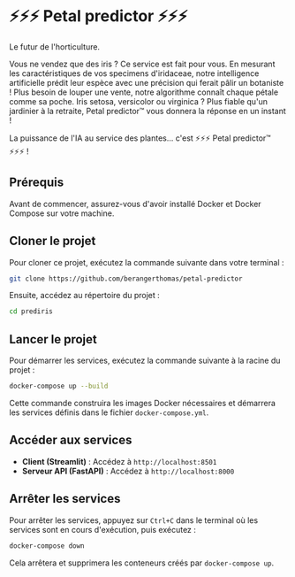 # ⚡⚡⚡ Petal predictor ⚡⚡⚡

Le futur de l'horticulture.

Vous ne vendez que des iris ? Ce service est fait pour vous. En mesurant les caractéristiques de vos specimens d'iridaceae, notre intelligence artificielle prédit leur espèce avec une précision qui ferait pâlir un botaniste ! Plus besoin de louper une vente, notre algorithme connaît chaque pétale comme sa poche. Iris setosa, versicolor ou virginica ? Plus fiable qu'un jardinier à la retraite, Petal predictor™ vous donnera la réponse en un instant !

La puissance de l'IA au service des plantes... c'est ⚡⚡⚡ Petal predictor™ ⚡⚡⚡ !

## Prérequis

Avant de commencer, assurez-vous d'avoir installé Docker et Docker Compose sur votre machine.

## Cloner le projet

Pour cloner ce projet, exécutez la commande suivante dans votre terminal :

```bash
git clone https://github.com/berangerthomas/petal-predictor
```

Ensuite, accédez au répertoire du projet :

```bash
cd prediris
```

## Lancer le projet

Pour démarrer les services, exécutez la commande suivante à la racine du projet :

```bash
docker-compose up --build
```

Cette commande construira les images Docker nécessaires et démarrera les services définis dans le fichier `docker-compose.yml`.

## Accéder aux services

- **Client (Streamlit)** : Accédez à `http://localhost:8501`
- **Serveur API (FastAPI)** : Accédez à `http://localhost:8000`

## Arrêter les services

Pour arrêter les services, appuyez sur `Ctrl+C` dans le terminal où les services sont en cours d'exécution, puis exécutez :

```bash
docker-compose down
```

Cela arrêtera et supprimera les conteneurs créés par `docker-compose up`.
